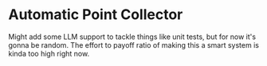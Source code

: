 # Automatic Point Collector

Might add some LLM support to tackle things like unit tests, but for now it's gonna be random. The effort to payoff ratio of making this a smart system is kinda too high right now. 
